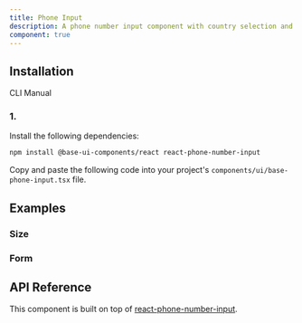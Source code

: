 ```yaml
---
title: Phone Input
description: A phone number input component with country selection and validation. Built on top of Base UI components with react-phone-number-input.
component: true
---
```


## Installation

CLI
Manual

### 1.

Install the following dependencies:

```bash
npm install @base-ui-components/react react-phone-number-input
```

Copy and paste the following code into your project's `components/ui/base-phone-input.tsx` file.

## Examples

### Size

### Form

## API Reference

This component is built on top of [react-phone-number-input](https://gitlab.com/catamphetamine/react-phone-number-input).
